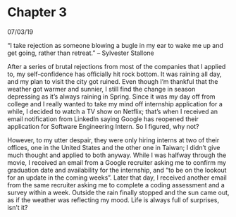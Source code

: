 # Chapter 3

07/03/19

“I take rejection as someone blowing a bugle in my ear to wake me up and get going, rather than retreat.” – Sylvester Stallone 

After a series of brutal rejections from most of the companies that I applied to, my self-confidence has officially hit rock bottom. It was raining all day, and my plan to visit the city got ruined. Even though I’m thankful that the weather got warmer and sunnier, I still find the change in season depressing as it’s always raining in Spring. Since it was my day off from college and I really wanted to take my mind off internship application for a while, I decided to watch a TV show on Netflix; that’s when I received an email notification from LinkedIn saying Google has reopened their application for Software Engineering Intern. So I figured, why not? 

However, to my utter despair, they were only hiring interns at two of their offices, one in the United States and the other one in Taiwan; I didn’t give much thought and applied to both anyway. While I was halfway through the movie, I received an email from a Google recruiter asking me to confirm my graduation date and availability for the internship, and “to be on the lookout for an update in the coming weeks”. Later that day, I received another email from the same recruiter asking me to complete a coding assessment and a survey within a week. Outside the rain finally stopped and the sun came out, as if the weather was reflecting my mood. Life is always full of surprises, isn’t it?  
